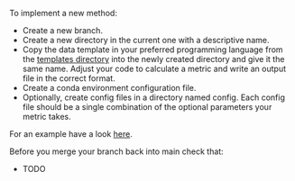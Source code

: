 To implement a new method:

- Create a new branch.
- Create a new directory in the current one with a descriptive name.
- Copy the data template in your preferred programming language from the [templates directory](/templates) into the newly created directory and give it the same name. Adjust your code to calculate a metric and write an output file in the correct format.
- Create a conda environment configuration file.
- Optionally, create config files in a directory named config. Each config file should be a single combination of the optional parameters your metric takes.

For an example have a look [here](spaGCN/).

Before you merge your branch back into main check that:

- TODO